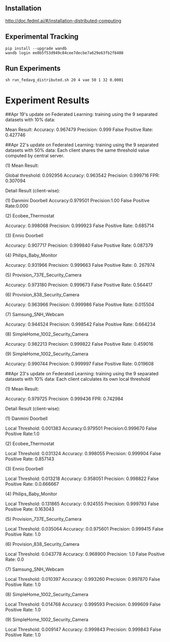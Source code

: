 ## Installation
http://doc.fedml.ai/#/installation-distributed-computing

## Experimental Tracking
```
pip install --upgrade wandb
wandb login ee0b5f53d949c84cee7decbe7a629e63fb2f8408
```

## Run Experiments
```
sh run_fedavg_distributed.sh 20 4 vae 50 1 32 0.0001
```
# Experiment Results
##Apr 19's update on Federated Learning: training using the 9 separated datasets with 10% data:

Mean Result:
Accuracy: 0.967479 
Precision: 0.999 
False Positive Rate: 0.427746

##Apr 22's update on Federated Learning: training using the 9 separated datasets with 50% data:
Each client shares the same threshold value computed by central server.

(1) Mean Result:

Global threshold: 0.092956
Accuracy: 0.963542
Precision: 0.999716
FPR: 0.307094


Detail Result (client-wise):

(1) Danmini Doorbell
Accuracy:0.979501
Precision:1.00
False Positive Rate:0.000

(2) Ecobee_Thermostat

Accuracy: 0.998068
Precision: 0.999923
False Positive Rate: 0.685714 

(3) Ennio Doorbell

Accuracy: 0.907717
Precision: 0.999840
False Positive Rate: 0.087379 

(4) Philips_Baby_Monitor

Accuracy: 0.931966
Precision: 0.999663
False Positive Rate: 0. 267974

(5) Provision_737E_Security_Camera

Accuracy: 0.973180
Precision: 0.999673
False Positive Rate: 0.564417 

(6) Provision_838_Security_Camera

Accuracy: 0.963966
Precision: 0.999986
False Positive Rate: 0.015504 

(7) Samsung_SNH_Webcam

Accuracy: 0.944524
Precision: 0.998542
False Positive Rate: 0.664234 

(8) SimpleHome_1002_Security_Camera

Accuracy: 0.982213
Precision: 0.999822
False Positive Rate: 0.459016

(9) SimpleHome_1002_Security_Camera

Accuracy: 0.990744
Precision: 0.999997
False Positive Rate: 0.019608

##Apr 23's update on Federated Learning: training using the 9 separated datasets with 10% data:
Each client calculates its own local threshold

(1) Mean Result:

Accuracy: 0.979725
Precision: 0.999436
FPR: 0.742984


Detail Result (client-wise):

(1) Danmini Doorbell

Local Threshold: 0.001383
Accuracy:0.979501
Precision:0.999670
False Positive Rate:1.0

(2) Ecobee_Thermostat

Local Threshold: 0.031324
Accuracy: 0.998055
Precision: 0.999904
False Positive Rate: 0.857143 

(3) Ennio Doorbell

Local Threshold: 0.013218
Accuracy: 0.958051
Precision: 0.998822
False Positive Rate: 0.0.666667

(4) Philips_Baby_Monitor

Local Threshold: 0.131865
Accuracy: 0.924555
Precision: 0.999793
False Positive Rate: 0.163043

(5) Provision_737E_Security_Camera

Local Threshold: 0.035064
Accuracy: 0.0.975601
Precision: 0.999415
False Positive Rate: 1.0

(6) Provision_838_Security_Camera

Local Threshold: 0.043778
Accuracy: 0.968900
Precision: 1.0
False Positive Rate: 0.0

(7) Samsung_SNH_Webcam

Local Threshold: 0.010397
Accuracy: 0.993260
Precision: 0.997870
False Positive Rate: 1.0 

(8) SimpleHome_1002_Security_Camera

Local Threshold: 0.014768
Accuracy: 0.999593
Precision: 0.999609
False Positive Rate: 1.0

(9) SimpleHome_1002_Security_Camera

Local Threshold: 0.009147
Accuracy: 0.999843
Precision: 0.999843
False Positive Rate: 1.0
